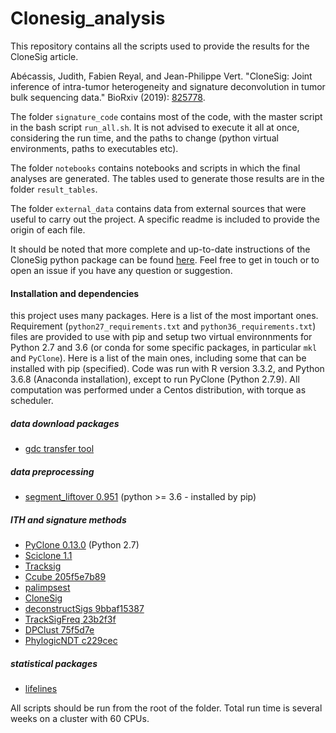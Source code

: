 # Clonesig_analysis
This repository contains all the scripts used to provide the results for the CloneSig article.

Abécassis, Judith, Fabien Reyal, and Jean-Philippe Vert. "CloneSig: Joint inference of intra-tumor heterogeneity and signature deconvolution in tumor bulk sequencing data." BioRxiv (2019): [825778](https://www.biorxiv.org/content/10.1101/825778v2).


The folder ```signature_code``` contains most of the code, with the master script in the bash script ```run_all.sh```. It is not advised to execute it all at once, considering the run time, and the paths to change (python virtual environments, paths to executables etc).

The folder ```notebooks``` contains notebooks and scripts in which the final analyses are generated. The tables used to generate those results are in the folder ```result_tables```.

The folder ```external_data``` contains data from external sources that were useful to carry out the project. A specific readme is included to provide the origin of each file.

It should be noted that more complete and up-to-date instructions of the CloneSig python package can be found [here](https://github.com/judithabk6/clonesig). Feel free to get in touch or to open an issue if you have any question or suggestion.


#### Installation and dependencies
this project uses many packages. Here is a list of the most important ones. Requirement (```python27_requirements.txt``` and ```python36_requirements.txt```) files are provided to use with pip and setup two virtual environnments for Python 2.7 and 3.6 (or conda for some specific packages, in particular ```mkl``` and ```PyClone```). Here is a list of the main ones, including some that can be installed with pip (specified). Code was run with R version 3.3.2, and Python 3.6.8 (Anaconda installation), except to run PyClone (Python 2.7.9). All computation was performed under a Centos distribution, with torque as scheduler.

##### data download packages
- [gdc transfer tool](https://gdc.cancer.gov/access-data/gdc-data-transfer-tool)

##### data preprocessing
- [segment_liftover 0.951](https://pypi.org/project/segment-liftover/) (python >= 3.6 - installed by pip)

##### ITH and signature methods
- [PyClone 0.13.0](https://bitbucket.org/aroth85/pyclone/wiki/Installation) (Python 2.7)
- [Sciclone 1.1](https://github.com/genome/sciclone)
- [Tracksig](https://github.com/morrislab/TrackSig)
- [Ccube 205f5e7b89](https://github.com/keyuan/ccube/tree/205f5e7b895fd302019faced3f4acf1a3f15e778)
- [palimpsest](https://github.com/FunGeST/Palimpsest)
- [CloneSig](https://github.com/judithabk6/clonesig)
- [deconstructSigs 9bbaf15387](https://github.com/raerose01/deconstructSigs/tree/9bbaf15387e1a6221b4437523d12dd950eea80e1)
- [TrackSigFreq 23b2f3f](https://github.com/morrislab/TrackSigFreq/tree/23b2f3f75b344d18d1df6817f3492f8b80047500)
- [DPClust 75f5d7e](https://github.com/Wedge-lab/dpclust/tree/75f5d7ef1e3e53585f86801fde76dd4c4aa86324)
- [PhylogicNDT c229cec](https://github.com/broadinstitute/PhylogicNDT/tree/c229cec570169b6e710e9157c9e102ce37a454cd)


##### statistical packages
- [lifelines](https://lifelines.readthedocs.io/en/latest/Quickstart.html)

All scripts should be run from the root of the folder. Total run time is several weeks on a cluster with 60 CPUs.


